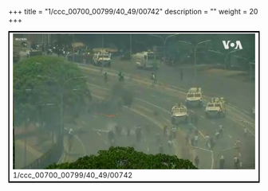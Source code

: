 +++
title = "1/ccc_00700_00799/40_49/00742"
description = ""
weight = 20
+++

<table style="border:2px solid black;max-width:800px;max-height:800px;" 
><tr><td>
<img class="center-fit-jpg"
src="/jpg_/aaa_20190430_NxaOmWaI8sI_00741.jpg">
1/ccc_00700_00799/40_49/00742
</img></td></tr></table>
